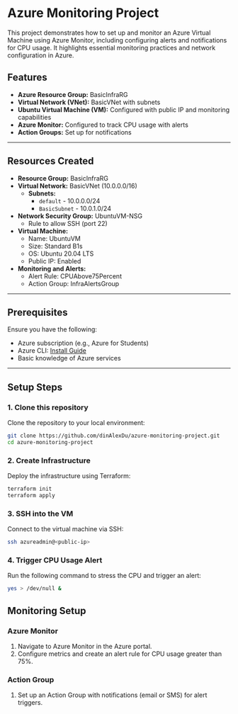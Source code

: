 
# Azure Monitoring Project

This project demonstrates how to set up and monitor an Azure Virtual Machine using Azure Monitor, including configuring alerts and notifications for CPU usage. It highlights essential monitoring practices and network configuration in Azure.

## Features
- **Azure Resource Group:** BasicInfraRG
- **Virtual Network (VNet):** BasicVNet with subnets
- **Ubuntu Virtual Machine (VM):** Configured with public IP and monitoring capabilities
- **Azure Monitor:** Configured to track CPU usage with alerts
- **Action Groups:** Set up for notifications

---

## Resources Created
- **Resource Group:** BasicInfraRG
- **Virtual Network:** BasicVNet (10.0.0.0/16)
  - **Subnets:**
    - `default` - 10.0.0.0/24
    - `BasicSubnet` - 10.0.1.0/24
- **Network Security Group:** UbuntuVM-NSG
  - Rule to allow SSH (port 22)
- **Virtual Machine:**
  - Name: UbuntuVM
  - Size: Standard B1s
  - OS: Ubuntu 20.04 LTS
  - Public IP: Enabled
- **Monitoring and Alerts:**
  - Alert Rule: CPUAbove75Percent
  - Action Group: InfraAlertsGroup

---

## Prerequisites
Ensure you have the following:
- Azure subscription (e.g., Azure for Students)
- Azure CLI: [Install Guide](https://learn.microsoft.com/en-us/cli/azure/install-azure-cli)
- Basic knowledge of Azure services

---

## Setup Steps

### 1. Clone this repository
Clone the repository to your local environment:
```bash
git clone https://github.com/dinAlexDu/azure-monitoring-project.git
cd azure-monitoring-project
```

### 2. Create Infrastructure
Deploy the infrastructure using Terraform:
```bash
terraform init
terraform apply
```

### 3. SSH into the VM
Connect to the virtual machine via SSH:
```bash
ssh azureadmin@<public-ip>
```

### 4. Trigger CPU Usage Alert
Run the following command to stress the CPU and trigger an alert:
```bash
yes > /dev/null &
```

## Monitoring Setup
### Azure Monitor
1. Navigate to Azure Monitor in the Azure portal.
2. Configure metrics and create an alert rule for CPU usage greater than 75%.

### Action Group
1. Set up an Action Group with notifications (email or SMS) for alert triggers.



